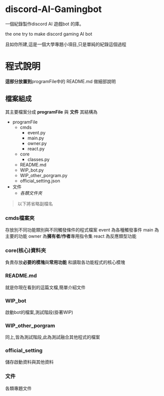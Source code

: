 # discord-AI-Gamingbot
一個紀錄製作discord AI 遊戲bot 的庫。

the one try to make discord gaming AI bot 

且如你所建,這是一個大學專題小項目,只是單純的紀錄這個過程

# 程式說明
**這部分放置到**programFile中的 README.md 做細部說明

## 檔案組成
其主要檔案分成
**programFile** 與 **文件**
其結構為
+ programFile
	+ cmds
		+ event.py
		+ main.py
		+ owner.py
		+ react.py
	+ core
		+ classes.py
	+ README.md
	+ WIP_bot.py
	+ WIP_other_porgram.py
	+ official_setting.json
+ 文件
	+ *各類文件夾*

> 以下將省略副檔名

### cmds檔案夾
存放別不同功能類別與不同觸發條件的程式檔案
event 為各種觸發事件
main 為主要的功能
owner 為**擁有者/作者**專用指令集
react 為反應類型功能

### core(核心)資料夾
負責存放**必要的模塊**與**常用功能**
和讀取各功能程式的核心模塊

### README.md
就是你現在看到的這篇文檔,簡單介紹文件

### WIP_bot
啟動bot的檔案,測試階段(掛著WIP)

### WIP_other_porgram
同上,皆為測試階段,此為測試融合其他程式的檔案

### official_setting
儲存啟動資料與其他資料

### 文件
各類專題文件


